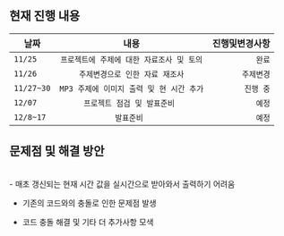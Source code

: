 ## 현재 진행 내용

| 날짜 | 내용 | 진행및변경사항 |
|---|:---:|---:|
| `11/25` | `프로젝트에 주제에 대한 자료조사 및 토의` | `완료` |
| `11/26` | `주제변경으로 인한 자료 재조사` | `주제변경` |
| `11/27~30` | `MP3 주제에 이미지 출력 및 현 시간 추가` | `진행 중` |
| `12/07` | `프로젝트 점검 및 발표준비 ` | `예정` |
| `12/8~17` | `발표준비 ` | `예정` |

## 문제점 및 해결 방안
<br/>  
- 매초 갱신되는 현재 시간 값을 실시간으로 받아와서 출력하기 어려움

- 기존의 코드와의 충돌로 인한 문제점 발생

- 코드 충돌 해결 및 기타 더 추가사항 모색
  
